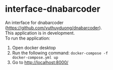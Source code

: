 # interface-dnabarcoder
An interface for dnabarcoder (https://github.com/vuthuyduong/dnabarcoder).<br>
This application is in development.<br>
To run the application:
1. Open docker desktop
2. Run the following command: <code>docker-compose -f docker-compose.yml up</code>
3. Go to [http://localhost:8000/](http://localhost:8000/)
